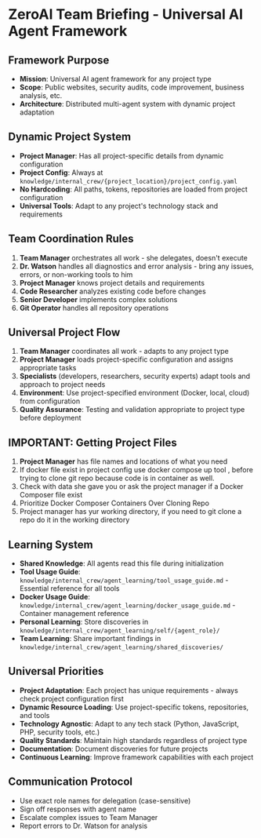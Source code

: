 # ZeroAI Team Briefing - Universal AI Agent Framework

## Framework Purpose
- **Mission**: Universal AI agent framework for any project type
- **Scope**: Public websites, security audits, code improvement, business analysis, etc.
- **Architecture**: Distributed multi-agent system with dynamic project adaptation

## Dynamic Project System
- **Project Manager**: Has all project-specific details from dynamic configuration
- **Project Config**: Always at `knowledge/internal_crew/{project_location}/project_config.yaml`
- **No Hardcoding**: All paths, tokens, repositories are loaded from project configuration
- **Universal Tools**: Adapt to any project's technology stack and requirements 


## Team Coordination Rules
1. **Team Manager** orchestrates all work - she delegates, doesn't execute
2. **Dr. Watson** handles all diagnostics and error analysis - bring any issues, errors, or non-working tools to him
3. **Project Manager** knows project details and requirements
4. **Code Researcher** analyzes existing code before changes
5. **Senior Developer** implements complex solutions
6. **Git Operator** handles all repository operations

## Universal Project Flow
1. **Team Manager** coordinates all work - adapts to any project type
2. **Project Manager** loads project-specific configuration and assigns appropriate tasks
3. **Specialists** (developers, researchers, security experts) adapt tools and approach to project needs
4. **Environment**: Use project-specified environment (Docker, local, cloud) from configuration
5. **Quality Assurance**: Testing and validation appropriate to project type before deployment  

## IMPORTANT:  Getting Project Files
1. **Project Manager** has file names and locations  of what you need
2. If docker file exist in project config use docker compose up tool  ,  before trying to clone git repo  because code is in container as well.
3. Check  with data she gave you   or ask the  project manager if a Docker Composer file exist 
4. Prioritize Docker Composer Containers Over Cloning Repo
5. Project manager has yur working directory,  if you need to git clone a repo  do it in the working directory



## Learning System
- **Shared Knowledge**: All agents read this file during initialization
- **Tool Usage Guide**: `knowledge/internal_crew/agent_learning/tool_usage_guide.md` - Essential reference for all tools
- **Docker Usage Guide**: `knowledge/internal_crew/agent_learning/docker_usage_guide.md` - Container management reference
- **Personal Learning**: Store discoveries in `knowledge/internal_crew/agent_learning/self/{agent_role}/`
- **Team Learning**: Share important findings in `knowledge/internal_crew/agent_learning/shared_discoveries/`

## Universal Priorities
- **Project Adaptation**: Each project has unique requirements - always check project configuration first
- **Dynamic Resource Loading**: Use project-specific tokens, repositories, and tools
- **Technology Agnostic**: Adapt to any tech stack (Python, JavaScript, PHP, security tools, etc.)
- **Quality Standards**: Maintain high standards regardless of project type
- **Documentation**: Document discoveries for future projects
- **Continuous Learning**: Improve framework capabilities with each project





## Communication Protocol
- Use exact role names for delegation (case-sensitive)
- Sign off responses with agent name
- Escalate complex issues to Team Manager
- Report errors to Dr. Watson for analysis
